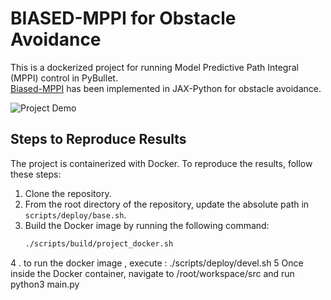 # BIASED-MPPI for Obstacle Avoidance

This is a dockerized project for running Model Predictive Path Integral (MPPI) control in PyBullet.  
[Biased-MPPI](https://arxiv.org/abs/2401.09241) has been implemented in JAX-Python for obstacle avoidance.

![Project Demo](https://github.com/user-attachments/assets/1d86231f-71e8-419d-9b92-ca5939365d75)

## Steps to Reproduce Results

The project is containerized with Docker. To reproduce the results, follow these steps:

1. Clone the repository.
2. From the root directory of the repository, update the absolute path in `scripts/deploy/base.sh`.
3. Build the Docker image by running the following command:  
   ```bash
   ./scripts/build/project_docker.sh
4 . to run the docker image , execute : ./scripts/deploy/devel.sh
5 Once inside the Docker container, navigate to /root/workspace/src and run python3 main.py
